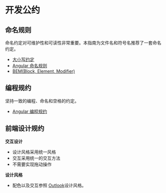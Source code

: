# 开发公约

## 命名规则

命名约定对可维护性和可读性非常重要。本指南为文件名和符号名推荐了一套命名约定。

- [大小写约定](https://angular.cn/guide/glossary#case-conventions)
- [Angular 命名规则](https://angular.cn/guide/styleguide#general-naming-guidelines)
- [BEM(Block, Element, Modifier)](https://en.bem.info/methodology/)

## 编程规约

坚持一致的编程、命名和空格的约定。

- [Angular 编程规约](https://angular.cn/guide/styleguide#coding-conventions)

## 前端设计规约

**交互设计**

- 设计风格采用统一风格
- 交互采用统一的交互方法
- 不需要实现拖动操作

**设计风格**

- 配色以及交互参照 [Outlook](https://outlook.live.com/)设计风格。 
